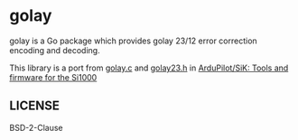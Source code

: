golay
=====

golay is a Go package which provides golay 23/12 error correction encoding and decoding.

This library is a port from [golay.c](https://github.com/ArduPilot/SiK/blob/8a690a28647ee6085e7dce456ab3963a350acb2d/Firmware/radio/golay.c) and [golay23.h](https://github.com/ArduPilot/SiK/blob/8a690a28647ee6085e7dce456ab3963a350acb2d/Firmware/radio/golay23.h) in [ArduPilot/SiK: Tools and firmware for the Si1000](https://github.com/ArduPilot/SiK)

## LICENSE
BSD-2-Clause
